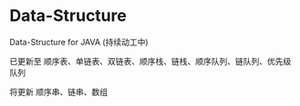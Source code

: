 # Data-Structure
Data-Structure for JAVA (持续动工中)

已更新至 顺序表、单链表、双链表、顺序栈、链栈、顺序队列、链队列、优先级队列

将更新 顺序串、链串、数组

